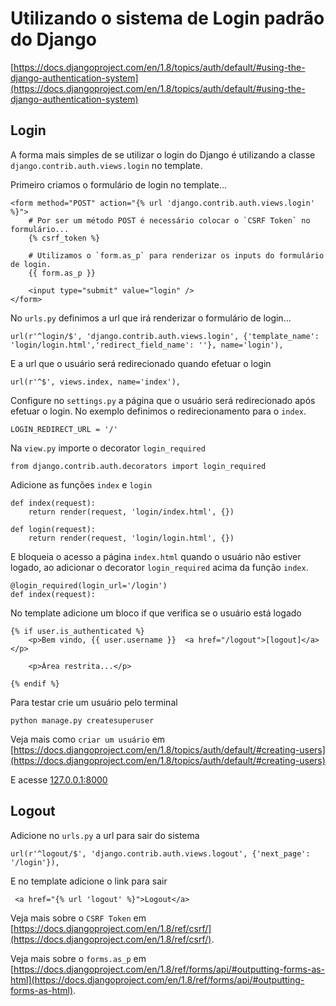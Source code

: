 Utilizando o sistema de Login padrão do Django
===


[https://docs.djangoproject.com/en/1.8/topics/auth/default/#using-the-django-authentication-system](https://docs.djangoproject.com/en/1.8/topics/auth/default/#using-the-django-authentication-system)

Login
---


A forma mais simples de se utilizar o login do Django é utilizando a classe 
`django.contrib.auth.views.login` no template.


Primeiro criamos o formulário de login no template...

    <form method="POST" action="{% url 'django.contrib.auth.views.login' %}">
        # Por ser um método POST é necessário colocar o `CSRF Token` no formulário...
        {% csrf_token %}

        # Utilizamos o `form.as_p` para renderizar os inputs do formulário de login.
        {{ form.as_p }}

        <input type="submit" value="login" />
    </form>


No `urls.py` definimos a url que irá renderizar o formulário de login...

    url(r'^login/$', 'django.contrib.auth.views.login', {'template_name': 'login/login.html','redirect_field_name': ''}, name='login'),


E a url que o usuário será redirecionado quando efetuar o login

    url(r'^$', views.index, name='index'),


Configure no `settings.py` a página que o usuário será redirecionado após efetuar o login. 
No exemplo definimos o redirecionamento para o `index`.

    LOGIN_REDIRECT_URL = '/'


Na `view.py` importe o decorator `login_required` 

    from django.contrib.auth.decorators import login_required


Adicione as funções `index` e `login` 

    def index(request):
        return render(request, 'login/index.html', {})

    def login(request):
        return render(request, 'login/login.html', {})


E bloqueia o acesso a página `index.html` quando o usuário não estiver logado, 
ao adicionar o decorator `login_required` acima da função `index`.

    @login_required(login_url='/login')
    def index(request):


No template adicione um bloco if que verifica se o usuário está logado 

    {% if user.is_authenticated %}
        <p>Bem vindo, {{ user.username }}  <a href="/logout">[logout]</a></p>

        <p>Área restrita...</p>

    {% endif %}


Para testar crie um usuário pelo terminal

    python manage.py createsuperuser

Veja mais como `criar um usuário` em [https://docs.djangoproject.com/en/1.8/topics/auth/default/#creating-users](https://docs.djangoproject.com/en/1.8/topics/auth/default/#creating-users)


E acesse [127.0.0.1:8000](127.0.0.1:8000)



Logout
---

Adicione no `urls.py` a url para sair do sistema

    url(r'^logout/$', 'django.contrib.auth.views.logout', {'next_page': '/login'}),


E no template adicione o link para sair

     <a href="{% url 'logout' %}">Logout</a>






Veja mais sobre o `CSRF Token` em [https://docs.djangoproject.com/en/1.8/ref/csrf/](https://docs.djangoproject.com/en/1.8/ref/csrf/).

Veja mais sobre o `forms.as_p` em [https://docs.djangoproject.com/en/1.8/ref/forms/api/#outputting-forms-as-html](https://docs.djangoproject.com/en/1.8/ref/forms/api/#outputting-forms-as-html).

